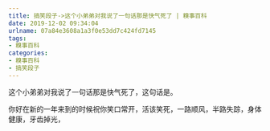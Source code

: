 ```yaml
---
title: 搞笑段子->这个小弟弟对我说了一句话那是快气死了 | 糗事百科
date: 2019-12-02 09:34:04
urlname: 07a84e3608a1a3f0e53dd7c424fd7145
tags: 
- 糗事百科
categories:
- 糗事百科
- 搞笑段子
---
```

这个小弟弟对我说了一句话那是快气死了，这句话是。

你好在新的一年来到的时候祝你笑口常开，活该笑死，一路顺风，半路失踪，身体健康，牙齿掉光，


